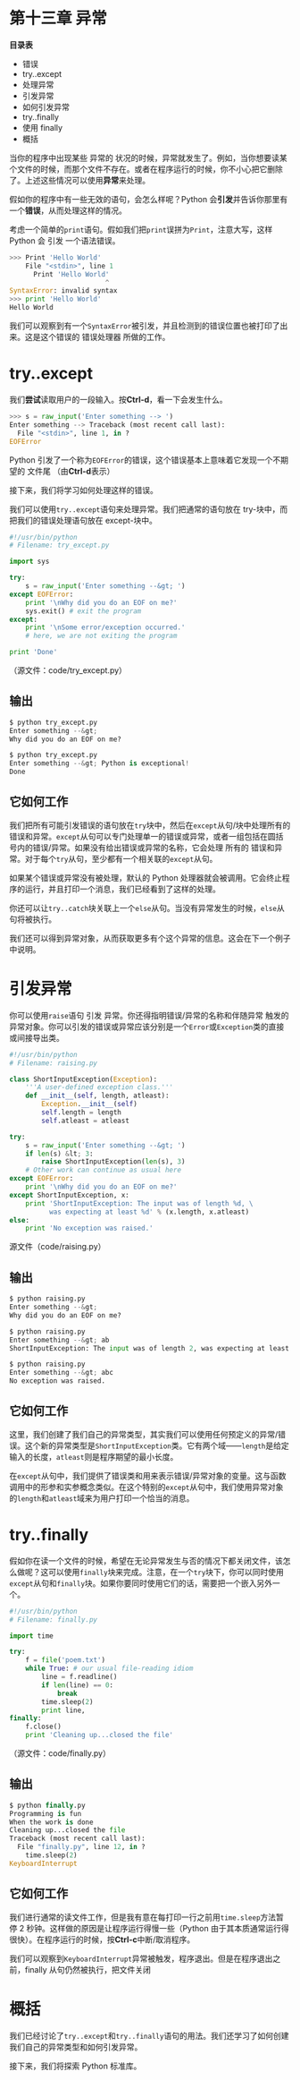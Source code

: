 # 第十三章 异常

**目录表**

*   错误
*   try..except
*   处理异常
*   引发异常
*   如何引发异常
*   try..finally
*   使用 finally
*   概括

当你的程序中出现某些 异常的 状况的时候，异常就发生了。例如，当你想要读某个文件的时候，而那个文件不存在。或者在程序运行的时候，你不小心把它删除了。上述这些情况可以使用**异常**来处理。

假如你的程序中有一些无效的语句，会怎么样呢？Python 会**引发**并告诉你那里有一个**错误**，从而处理这样的情况。

考虑一个简单的`print`语句。假如我们把`print`误拼为`Print`，注意大写，这样 Python 会 引发 一个语法错误。

```py
>>> Print 'Hello World'
    File "<stdin>", line 1
      Print 'Hello World'
                        ^
SyntaxError: invalid syntax
>>> print 'Hello World'
Hello World 
```

我们可以观察到有一个`SyntaxError`被引发，并且检测到的错误位置也被打印了出来。这是这个错误的 错误处理器 所做的工作。

# try..except

我们**尝试**读取用户的一段输入。按**Ctrl-d**，看一下会发生什么。

```py
>>> s = raw_input('Enter something --> ')
Enter something --> Traceback (most recent call last):
  File "<stdin>", line 1, in ?
EOFError 
```

Python 引发了一个称为`EOFError`的错误，这个错误基本上意味着它发现一个不期望的 文件尾 （由**Ctrl-d**表示）

接下来，我们将学习如何处理这样的错误。

我们可以使用`try..except`语句来处理异常。我们把通常的语句放在 try-块中，而把我们的错误处理语句放在 except-块中。

```py
#!/usr/bin/python
# Filename: try_except.py

import sys

try:
    s = raw_input('Enter something --&gt; ')
except EOFError:
    print '\nWhy did you do an EOF on me?'
    sys.exit() # exit the program
except:
    print '\nSome error/exception occurred.'
    # here, we are not exiting the program

print 'Done' 
```

（源文件：code/try_except.py）

## 输出

```py
$ python try_except.py
Enter something --&gt;
Why did you do an EOF on me?

$ python try_except.py
Enter something --&gt; Python is exceptional!
Done 
```

## 它如何工作

我们把所有可能引发错误的语句放在`try`块中，然后在`except`从句/块中处理所有的错误和异常。`except`从句可以专门处理单一的错误或异常，或者一组包括在圆括号内的错误/异常。如果没有给出错误或异常的名称，它会处理 所有的 错误和异常。对于每个`try`从句，至少都有一个相关联的`except`从句。

如果某个错误或异常没有被处理，默认的 Python 处理器就会被调用。它会终止程序的运行，并且打印一个消息，我们已经看到了这样的处理。

你还可以让`try..catch`块关联上一个`else`从句。当没有异常发生的时候，`else`从句将被执行。

我们还可以得到异常对象，从而获取更多有个这个异常的信息。这会在下一个例子中说明。

# 引发异常

你可以使用`raise`语句 引发 异常。你还得指明错误/异常的名称和伴随异常 触发的 异常对象。你可以引发的错误或异常应该分别是一个`Error`或`Exception`类的直接或间接导出类。

```py
#!/usr/bin/python
# Filename: raising.py

class ShortInputException(Exception):
    '''A user-defined exception class.'''
    def __init__(self, length, atleast):
        Exception.__init__(self)
        self.length = length
        self.atleast = atleast

try:
    s = raw_input('Enter something --&gt; ')
    if len(s) &lt; 3:
        raise ShortInputException(len(s), 3)
    # Other work can continue as usual here
except EOFError:
    print '\nWhy did you do an EOF on me?'
except ShortInputException, x:
    print 'ShortInputException: The input was of length %d, \
          was expecting at least %d' % (x.length, x.atleast)
else:
    print 'No exception was raised.' 
```

源文件（code/raising.py）

## 输出

```py
$ python raising.py
Enter something --&gt;
Why did you do an EOF on me?

$ python raising.py
Enter something --&gt; ab
ShortInputException: The input was of length 2, was expecting at least 3

$ python raising.py
Enter something --&gt; abc
No exception was raised. 
```

## 它如何工作

这里，我们创建了我们自己的异常类型，其实我们可以使用任何预定义的异常/错误。这个新的异常类型是`ShortInputException`类。它有两个域——`length`是给定输入的长度，`atleast`则是程序期望的最小长度。

在`except`从句中，我们提供了错误类和用来表示错误/异常对象的变量。这与函数调用中的形参和实参概念类似。在这个特别的`except`从句中，我们使用异常对象的`length`和`atleast`域来为用户打印一个恰当的消息。

# try..finally

假如你在读一个文件的时候，希望在无论异常发生与否的情况下都关闭文件，该怎么做呢？这可以使用`finally`块来完成。注意，在一个`try`块下，你可以同时使用`except`从句和`finally`块。如果你要同时使用它们的话，需要把一个嵌入另外一个。

```py
#!/usr/bin/python
# Filename: finally.py

import time

try:
    f = file('poem.txt')
    while True: # our usual file-reading idiom
        line = f.readline()
        if len(line) == 0:
            break
        time.sleep(2)
        print line,
finally:
    f.close()
    print 'Cleaning up...closed the file' 
```

（源文件：code/finally.py）

## 输出

```py
$ python finally.py
Programming is fun
When the work is done
Cleaning up...closed the file
Traceback (most recent call last):
  File "finally.py", line 12, in ?
    time.sleep(2)
KeyboardInterrupt 
```

## 它如何工作

我们进行通常的读文件工作，但是我有意在每打印一行之前用`time.sleep`方法暂停 2 秒钟。这样做的原因是让程序运行得慢一些（Python 由于其本质通常运行得很快）。在程序运行的时候，按**Ctrl-c**中断/取消程序。

我们可以观察到`KeyboardInterrupt`异常被触发，程序退出。但是在程序退出之前，finally 从句仍然被执行，把文件关闭

# 概括

我们已经讨论了`try..except`和`try..finally`语句的用法。我们还学习了如何创建我们自己的异常类型和如何引发异常。

接下来，我们将探索 Python 标准库。